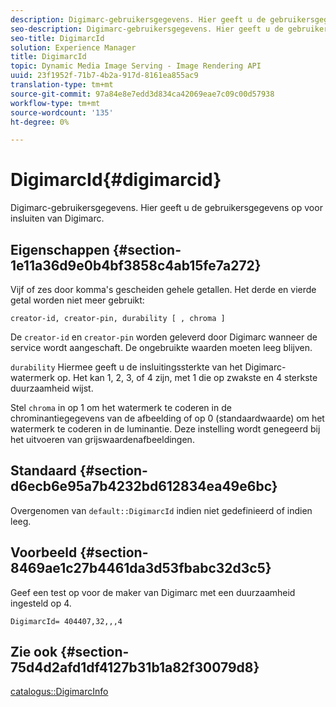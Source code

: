 ```yaml
---
description: Digimarc-gebruikersgegevens. Hier geeft u de gebruikersgegevens op voor insluiten van Digimarc.
seo-description: Digimarc-gebruikersgegevens. Hier geeft u de gebruikersgegevens op voor insluiten van Digimarc.
seo-title: DigimarcId
solution: Experience Manager
title: DigimarcId
topic: Dynamic Media Image Serving - Image Rendering API
uuid: 23f1952f-71b7-4b2a-917d-8161ea855ac9
translation-type: tm+mt
source-git-commit: 97a84e8e7edd3d834ca42069eae7c09c00d57938
workflow-type: tm+mt
source-wordcount: '135'
ht-degree: 0%

---
```



# DigimarcId{#digimarcid}

Digimarc-gebruikersgegevens. Hier geeft u de gebruikersgegevens op voor insluiten van Digimarc.

## Eigenschappen {#section-1e11a36d9e0b4bf3858c4ab15fe7a272}

Vijf of zes door komma&#39;s gescheiden gehele getallen. Het derde en vierde getal worden niet meer gebruikt:

`creator-id, creator-pin, durability [ , chroma ]`

De `creator-id` en `creator-pin` worden geleverd door Digimarc wanneer de service wordt aangeschaft. De ongebruikte waarden moeten leeg blijven.

`durability` Hiermee geeft u de insluitingssterkte van het Digimarc-watermerk op. Het kan 1, 2, 3, of 4 zijn, met 1 die op zwakste en 4 sterkste duurzaamheid wijst.

Stel `chroma` in op 1 om het watermerk te coderen in de chrominantiegegevens van de afbeelding of op 0 (standaardwaarde) om het watermerk te coderen in de luminantie. Deze instelling wordt genegeerd bij het uitvoeren van grijswaardenafbeeldingen.

## Standaard {#section-d6ecb6e95a7b4232bd612834ea49e6bc}

Overgenomen van `default::DigimarcId` indien niet gedefinieerd of indien leeg.

## Voorbeeld {#section-8469ae1c27b4461da3d53fbabc32d3c5}

Geef een test op voor de maker van Digimarc met een duurzaamheid ingesteld op 4.

`DigimarcId= 404407,32,,,4`

## Zie ook {#section-75d4d2afd1df4127b31b1a82f30079d8}

[catalogus::DigimarcInfo](../../../../../is-api/image-catalog/image-serving-api-ref/c-image-catalog-reference/c-image-svg-data-reference/c-image-data-reference/r-digimarcinfo-cat.md#reference-4925764ed683466bb7af4b807c86f8ba)
